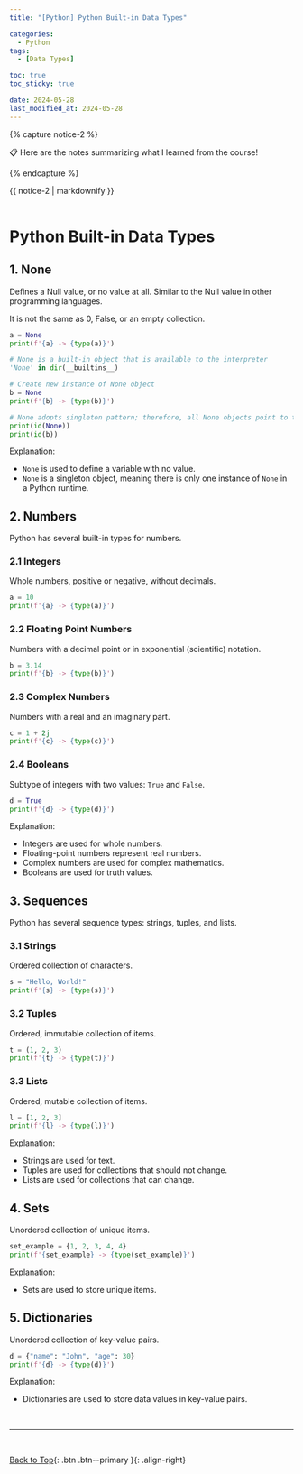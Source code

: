 ```yaml
---
title: "[Python] Python Built-in Data Types"

categories:
  - Python
tags:
  - [Data Types]

toc: true
toc_sticky: true

date: 2024-05-28
last_modified_at: 2024-05-28
---
```


{% capture notice-2 %}

📋 Here are the notes summarizing what I learned from the course!

  {% endcapture %}

<div class="notice--danger">{{ notice-2 | markdownify }}</div>

<br>

# Python Built-in Data Types

## 1. None <a class='anchor' id='none'></a>

Defines a Null value, or no value at all. Similar to the Null value in other programming languages.

It is not the same as 0, False, or an empty collection.

```python
a = None
print(f'{a} -> {type(a)}')
```

```python
# None is a built-in object that is available to the interpreter
'None' in dir(__builtins__)
```

```python
# Create new instance of None object
b = None
print(f'{b} -> {type(b)}')

# None adopts singleton pattern; therefore, all None objects point to the same instance 
print(id(None)) 
print(id(b))
```

Explanation:
- `None` is used to define a variable with no value.
- `None` is a singleton object, meaning there is only one instance of `None` in a Python runtime.


## 2. Numbers <a class='anchor' id='number'></a>

Python has several built-in types for numbers.

### 2.1 Integers
Whole numbers, positive or negative, without decimals.

```python
a = 10
print(f'{a} -> {type(a)}')
```

### 2.2 Floating Point Numbers
Numbers with a decimal point or in exponential (scientific) notation.

```python
b = 3.14
print(f'{b} -> {type(b)}')
```

### 2.3 Complex Numbers
Numbers with a real and an imaginary part.

```python
c = 1 + 2j
print(f'{c} -> {type(c)}')
```

### 2.4 Booleans
Subtype of integers with two values: `True` and `False`.

```python
d = True
print(f'{d} -> {type(d)}')
```

Explanation:
- Integers are used for whole numbers.
- Floating-point numbers represent real numbers.
- Complex numbers are used for complex mathematics.
- Booleans are used for truth values.


## 3. Sequences <a class='anchor' id='sequence'></a>

Python has several sequence types: strings, tuples, and lists.

### 3.1 Strings
Ordered collection of characters.

```python
s = "Hello, World!"
print(f'{s} -> {type(s)}')
```

### 3.2 Tuples
Ordered, immutable collection of items.

```python
t = (1, 2, 3)
print(f'{t} -> {type(t)}')
```

### 3.3 Lists
Ordered, mutable collection of items.

```python
l = [1, 2, 3]
print(f'{l} -> {type(l)}')
```

Explanation:
- Strings are used for text.
- Tuples are used for collections that should not change.
- Lists are used for collections that can change.


## 4. Sets <a class='anchor' id='set'></a>

Unordered collection of unique items.

```python
set_example = {1, 2, 3, 4, 4}
print(f'{set_example} -> {type(set_example)}')
```

Explanation:
- Sets are used to store unique items.


## 5. Dictionaries <a class='anchor' id='dictionary'></a>

Unordered collection of key-value pairs.

```python
d = {"name": "John", "age": 30}
print(f'{d} -> {type(d)}')
```

Explanation:
- Dictionaries are used to store data values in key-value pairs.

<br>

---

<br>

[Back to Top](#){: .btn .btn--primary }{: .align-right}
